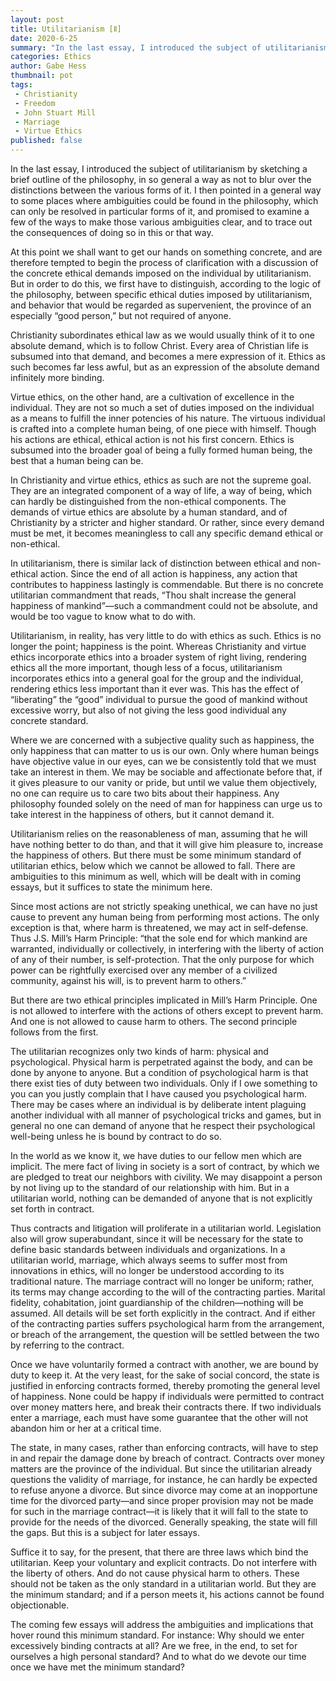 ```yaml
---
layout: post
title: Utilitarianism [Ⅱ]
date: 2020-6-25
summary: "In the last essay, I introduced the subject of utilitarianism by sketching a brief outline of the philosophy, in so general a way as not to blur over the distinctions between the various forms of it..."
categories: Ethics
author: Gabe Hess
thumbnail: pot
tags:
 - Christianity
 - Freedom
 - John Stuart Mill
 - Marriage
 - Virtue Ethics
published: false
---
```


In the last essay, I introduced the subject of utilitarianism by sketching a brief outline of the philosophy, in so general a way as not to blur over the distinctions between the various forms of it. I then pointed in a general way to some places where ambiguities could be found in the philosophy, which can only be resolved in particular forms of it, and promised to examine a few of the ways to make those various ambiguities clear, and to trace out the consequences of doing so in this or that way.

At this point we shall want to get our hands on something concrete, and are therefore tempted to begin the process of clarification with a discussion of the concrete ethical demands imposed on the individual by utilitarianism. But in order to do this, we first have to distinguish, according to the logic of the philosophy, between specific ethical duties imposed by utilitarianism, and behavior that would be regarded as supervenient, the province of an especially “good person,” but not required of anyone.

Christianity subordinates ethical law as we would usually think of it to one absolute demand, which is to follow Christ. Every area of Christian life is subsumed into that demand, and becomes a mere expression of it. Ethics as such becomes far less awful, but as an expression of the absolute demand infinitely more binding.

Virtue ethics, on the other hand, are a cultivation of excellence in the individual. They are not so much a set of duties imposed on the individual as a means to fulfill the inner potencies of his nature. The virtuous individual is crafted into a complete human being, of one piece with himself. Though his actions are ethical, ethical action is not his first concern. Ethics is subsumed into the broader goal of being a fully formed human being, the best that a human being can be.

In Christianity and virtue ethics, ethics as such are not the supreme goal. They are an integrated component of a way of life, a way of being, which can hardly be distinguished from the non-ethical components. The demands of virtue ethics are absolute by a human standard, and of Christianity by a stricter and higher standard. Or rather, since every demand must be met, it becomes meaningless to call any specific demand ethical or non-ethical.

In utilitarianism, there is similar lack of distinction between ethical and non-ethical action. Since the end of all action is happiness, any action that contributes to happiness lastingly is commendable. But there is no concrete utilitarian commandment that reads, “Thou shalt increase the general happiness of mankind”—such a commandment could not be absolute, and would be too vague to know what to do with.

Utilitarianism, in reality, has very little to do with ethics as such. Ethics is no longer the point; happiness is the point. Whereas Christianity and virtue ethics incorporate ethics into a broader system of right living, rendering ethics all the more important, though less of a focus, utilitarianism incorporates ethics into a general goal for the group and the individual, rendering ethics less important than it ever was. This has the effect of “liberating” the “good” individual to pursue the good of mankind without excessive worry, but also of not giving the less good individual any concrete standard.

Where we are concerned with a subjective quality such as happiness, the only happiness that can matter to us is our own. Only where human beings have objective value in our eyes, can we be consistently told that we must take an interest in them. We may be sociable and affectionate before that, if it gives pleasure to our vanity or pride, but until we value them objectively, no one can require us to care two bits about their happiness. Any philosophy founded solely on the need of man for happiness can urge us to take interest in the happiness of others, but it cannot demand it.

Utilitarianism relies on the reasonableness of man, assuming that he will have nothing better to do than, and that it will give him pleasure to, increase the happiness of others. But there must be some minimum standard of utilitarian ethics, below which we cannot be allowed to fall. There are ambiguities to this minimum as well, which will be dealt with in coming essays, but it suffices to state the minimum here.

Since most actions are not strictly speaking unethical, we can have no just cause to prevent any human being from performing most actions. The only exception is that, where harm is threatened, we may act in self-defense. Thus J.S. Mill’s Harm Principle: “that the sole end for which mankind are warranted, individually or collectively, in interfering with the liberty of action of any of their number, is self-protection. That the only purpose for which power can be rightfully exercised over any member of a civilized community, against his will, is to prevent harm to others.”

But there are two ethical principles implicated in Mill’s Harm Principle. One is not allowed to interfere with the actions of others except to prevent harm. And one is not allowed to cause harm to others. The second principle follows from the first.

The utilitarian recognizes only two kinds of harm: physical and psychological. Physical harm is perpetrated against the body, and can be done by anyone to anyone. But a condition of psychological harm is that there exist ties of duty between two individuals. Only if I owe something to you can you justly complain that I have caused you psychological harm. There may be cases where an individual is by deliberate intent plaguing another individual with all manner of psychological tricks and games, but in general no one can demand of anyone that he respect their psychological well-being unless he is bound by contract to do so.

In the world as we know it, we have duties to our fellow men which are implicit. The mere fact of living in society is a sort of contract, by which we are pledged to treat our neighbors with civility. We may disappoint a person by not living up to the standard of our relationship with him. But in a utilitarian world, nothing can be demanded of anyone that is not explicitly set forth in contract.

Thus contracts and litigation will proliferate in a utilitarian world. Legislation also will grow superabundant, since it will be necessary for the state to define basic standards between individuals and organizations. In a utilitarian world, marriage, which always seems to suffer most from innovations in ethics, will no longer be understood according to its traditional nature. The marriage contract will no longer be uniform; rather, its terms may change according to the will of the contracting parties. Marital fidelity, cohabitation, joint guardianship of the children—nothing will be assumed. All details will be set forth explicitly in the contract. And if either of the contracting parties suffers psychological harm from the arrangement, or breach of the arrangement, the question will be settled between the two by referring to the contract.

Once we have voluntarily formed a contract with another, we are bound by duty to keep it. At the very least, for the sake of social concord, the state is justified in enforcing contracts formed, thereby promoting the general level of happiness. None could be happy if individuals were permitted to contract over money matters here, and break their contracts there. If two individuals enter a marriage, each must have some guarantee that the other will not abandon him or her at a critical time.

The state, in many cases, rather than enforcing contracts, will have to step in and repair the damage done by breach of contract. Contracts over money matters are the province of the individual. But since the utilitarian already questions the validity of marriage, for instance, he can hardly be expected to refuse anyone a divorce. But since divorce may come at an inopportune time for the divorced party—and since proper provision may not be made for such in the marriage contract—it is likely that it will fall to the state to provide for the needs of the divorced. Generally speaking, the state will fill the gaps. But this is a subject for later essays.

Suffice it to say, for the present, that there are three laws which bind the utilitarian. Keep your voluntary and explicit contracts. Do not interfere with the liberty of others. And do not cause physical harm to others. These should not be taken as the only standard in a utilitarian world. But they are the minimum standard; and if a person meets it, his actions cannot be found objectionable.

The coming few essays will address the ambiguities and implications that hover round this minimum standard. For instance: Why should we enter excessively binding contracts at all? Are we free, in the end, to set for ourselves a high personal standard? And to what do we devote our time once we have met the minimum standard?
